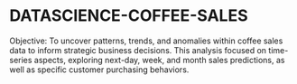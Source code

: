 # DATASCIENCE-COFFEE-SALES
Objective:  To uncover patterns, trends, and anomalies within coffee sales data to inform strategic business decisions. This analysis focused on time-series aspects, exploring next-day, week, and month sales predictions, as well as specific customer purchasing behaviors.
